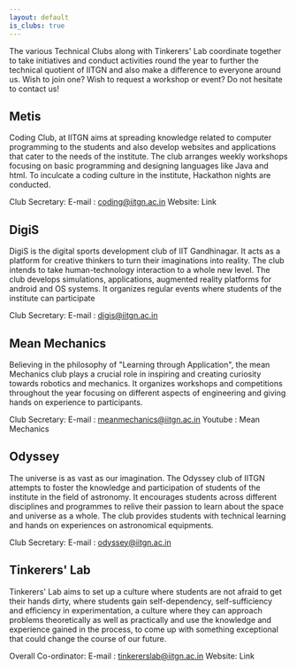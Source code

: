 ```yaml
---
layout: default
is_clubs: true
---
```


The various Technical Clubs along with Tinkerers' Lab coordinate together to take initiatives and conduct activities round the year to further the technical quotient of IITGN and also make a difference to everyone around us.
Wish to join one? Wish to request a workshop or event? Do not hesitate to contact us!

## Metis
Coding Club, at IITGN aims at spreading knowledge related to computer programming to the students and also develop websites and applications that cater to the needs of the institute. The club arranges weekly workshops focusing on basic programming and designing languages like Java and html. To inculcate a coding culture in the institute, Hackathon nights are conducted.

Club Secretary:
E-mail : coding@iitgn.ac.in
Website: Link

## DigiS
DigiS is the digital sports development club of IIT Gandhinagar. It acts as a platform for creative thinkers to turn their imaginations into reality. The club intends to take human-technology interaction to a whole new level. The club develops simulations, applications, augmented reality platforms for android and OS systems. It organizes regular events where students of the institute can participate

Club Secretary:
E-mail : digis@iitgn.ac.in

## Mean Mechanics
Believing in the philosophy of "Learning through Application", the mean Mechanics club plays a crucial role in inspiring and creating curiosity towards robotics and mechanics. It organizes workshops and competitions throughout the year focusing on different aspects of engineering and giving hands on experience to participants.

Club Secretary:
E-mail : meanmechanics@iitgn.ac.in
Youtube : Mean Mechanics


## Odyssey
The universe is as vast as our imagination. The Odyssey club of IITGN attempts to foster the knowledge and participation of students of the institute in the field of astronomy. It encourages students across different disciplines and programmes to relive their passion to learn about the space and universe as a whole. The club provides students with technical learning and hands on experiences on astronomical equipments.

Club Secretary:
E-mail : odyssey@iitgn.ac.in

## Tinkerers' Lab
Tinkerers' Lab aims to set up a culture where students are not afraid to get their hands dirty, where students gain self-dependency, self-sufficiency and efficiency in experimentation, a culture where they can approach problems theoretically as well as practically and use the knowledge and experience gained in the process, to come up with something exceptional that could change the course of our future.

Overall Co-ordinator:
E-mail : tinkererslab@iitgn.ac.in
Website: Link
